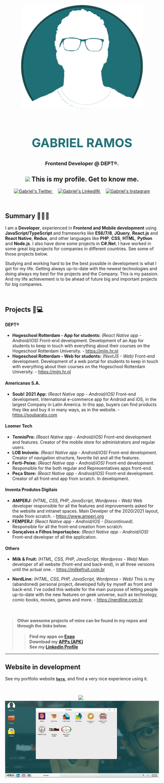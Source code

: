 <p align="center">
<img align="center" alt="gabrielramos-logo" src="https://raw.githubusercontent.com/gaoliver/gaoliver/main/assets/GabrielRamos-greenIcon.png" width="400px" />
</p>

<br/>

<h2 align="center" style="font-size: 40px; color: #207177"><b>GABRIEL RAMOS</b></h2>
<h3 align="center">
Frontend Developer @ <b>DEPT®</b>.
</h3>

<h2 align="center" style="font-weight: bold">
<img src="https://raw.githubusercontent.com/gaoliver/gaoliver/main/assets/hand.gif" width="25px"> This is my profile. Get to know me.
</h2>

<p align="center">
<a href="https://twitter.com/eugaoliver">
  <img alt="Gabriel's Twitter" width="22px" src="https://raw.githubusercontent.com/peterthehan/peterthehan/master/assets/twitter.svg" />
</a>
&nbsp;
&nbsp;
<a href="https://www.linkedin.com/in/gabrielocramos/">
  <img alt="Gabriel's LinkedIN" width="22px" src="https://raw.githubusercontent.com/peterthehan/peterthehan/master/assets/linkedin.svg" />
</a>
&nbsp;
&nbsp;
<a href="https://www.instagram.com/eugaoliver/">
  <img alt="Gabriel's Instagram" width="22px" src="https://logodownload.org/wp-content/uploads/2017/04/instagram-logo.png" />
</a>
</p>

<br />

## Summary 👨🏽‍💻

I am a **Developer**, experienced in **Frontend and Mobile development** using **JavaScript/TypeScript** and frameworks like **ES6/7/8**, **JQuery**, **React.js** and **React Native**, **Redux**, and other languages like **PHP**, **CSS**, **HTML**, **Python** and **Node.js**. I also have done some projects in **C#.Net**. I have worked in some great big projects for companies in different countries. See some of those projects below.

Studying and working hard to be the best possible in development is what I got for my life. Getting always up-to-date with the newest technologies and doing always my best for the projects and the Company. This is my passion. And my life achievement is to be ahead of future big and important projects for big companies.

<br />

## Projects 📱💻

#### DEPT®

- **Hogeschool Rotterdam - App for students:** _(React Native app - Android/iOS)_ Front-end development. Development of an App for students to keep in touch with everything about their courses on the Hogeschool Rotterdam University. - https://mijn.hr.nl
- **Hogeschool Rotterdam - Web for students:** _(NextJS - Web)_ Front-end development. Development of a web portal for students to keep in touch with everything about their courses on the Hogeschool Rotterdam University. - https://mijn.hr.nl

#### Americanas S.A.

- **Soub! 2021 App:** _(React Native app - Android/iOS)_ Front-end development. International e-commerce app for Android and iOS, in the largest Company in Latin America. In this app, buyers can find products they like and buy it in many ways, as in the website. - https://soubarato.com


#### Loomer Tech

- **TennisPro:** _(React Native app - Android/iOS)_ Front-end development and features. Creator of the mobile store for administrators and regular users.
- **LOB Imóveis:** _(React Native app - Android/iOS)_ Front-end development. Creator of navigation structure, favorite list and all the features.
- **Ferti-Peixe:** _(React Native app - Android/iOS)_ Front-end development. Responsible for the both regular and Representatives apps front-end.
- **Peça Store:** _(React Native app - Android/iOS)_ Front-end development. Creator of all front-end app from scratch. In development.

#### Inventa Produtos Digitais

- **AMPERJ:** _(HTML, CSS, PHP, JavaScript, Wordpress - Web)_ Web developer responsible for all the features and improvements asked for the website and intranet spaces. Main Develper of the 2020/2021 layout, made from scratch. - https://www.amperj.org
- **FEMPERJ:** _(React Native app - Android/iOS - Discontinued)_. Responsible for all the front-end creation from scratch.
- **Gonçalves e Filhos Importações:** _(React Native app - Android/iOS)_ Front-end developer of all the application.

#### Others

- **Milk & Fruit:** _(HTML, CSS, PHP, JavaScript, Wordpress - Web)_ Main developer of all website (front-end and back-end), in all three versions until the actual one. - https://milkefruit.com.br

- **NerdLine:** _(HTML, CSS, PHP, JavaScript, Wordpress - Web)_ This is my (abandoned) personal project, developed fully by myself as front and back-end. I've coded this website for the main purpose of letting people up-to-date with the new features on geek universe, such as technology, comic books, movies, games and more. - https://nerdline.com.br

<br />

> #### **Other awesome projects of mine can be found in my repos and through the links below.**
>
> > **Find my apps on <a href="https://expo.io/@gaoliver/projects/">Expo</a>**\
> > **Download my <a href="https://drive.google.com/drive/folders/1wXlUHFEWCwRFvQqOgwXQY-zoVSvzEGhh?usp=sharing">APPs (APK)</a>** \
> > **See my <a href="https://linkedin.com/in/gabrielocramos">LinkedIn Profile</a>**

---

## Website in development

See my portfolio website <a href="https://gaoliver.github.io/my-webapp" target="_blank">**`here`**</a>, and find a very nice experience using it.

<br />

<p align="center">
<a>
<img src="https://raw.githubusercontent.com/gaoliver/gaoliver/main/assets/website-mobile.gif" height="300px" />
</a>
&nbsp;
<a>
<img src="https://raw.githubusercontent.com/gaoliver/gaoliver/main/assets/website-desktop.gif" width="533px" />
</a>
</p>
